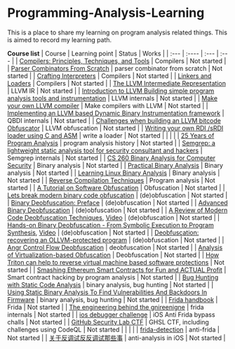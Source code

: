 # Programming-Analysis-Learning
This is a place to share my learning on program analysis related things. This is aimed to record my learning path.

**Course list**
| Course      | Learning point | Status     | Works	|
| :---        | :----          | :---       | :---	|
| [Compilers: Principles, Techniques, and Tools](https://www.amazon.com/Compilers-Principles-Techniques-Tools-2nd/dp/0321486811)        | Compilers     | Not started   |
| [Parser Combinators From Scratch](https://www.youtube.com/watch?v=6oQLRhw5Ah0)        |       parser combinator from scratch  |       Not started     |
| [Crafting Interpreters](https://www.craftinginterpreters.com/)      | Compilers      | Not started   |
| [Linkers and Loaders](https://www.amazon.com/Linkers-Kaufmann-Software-Engineering-Programming/dp/1558604960)      | Compilers      | Not started   |
| [The LLVM Intermediate Representation](https://www.youtube.com/watch?v=6ur4g3HeMOM)   |       LLVM IR |       Not started     |
| [Introduction to LLVM Building simple program analysis tools and instrumentation](https://www.youtube.com/watch?v=VKIv_Bkp4pk)        |       LLVM internals  |       Not started     |
| [Make your own LLVM compiler](https://www.youtube.com/watch?v=OhkwPSvyBu0)    |       Make compilers with LLVM        |       Not started     |
| [Implementing an LLVM based Dynamic Binary Instrumentation framework](https://www.youtube.com/watch?v=Zt74lOuU6zc)    |       QBDI internals  |       Not started     |
| [Challenges when building an LLVM bitcode Obfuscator](https://www.youtube.com/watch?v=d72Snpxx4Co)    |       LLVM obfuscation        |       Not started     |
| [Writing your own RDI /sRDI loader using C and ASM](https://blog.malicious.group/writing-your-own-rdi-srdi-loader-using-c-and-asm/)   |       write a loader  |       Not started     |
| | |
| [25 Years of Program Analysis](https://www.youtube.com/watch?v=XL9kWQ3YpLo)   |       program analysis history        |       Not started     |
| [Semgrep: a lightweight static analysis tool for security consultant and hackers](https://www.youtube.com/watch?v=O5mh8j7-An8)        |       Semgrep internals       |       Not started     |
| [CS 260 Binary Analysis for Computer Security](https://www.cs.ucr.edu/~heng/teaching/cs260-winter2017/)      | Binary analysis      | Not started     |
| [Practical Binary Analysis](https://practicalbinaryanalysis.com/)     | Binary analysis       | Not started   |
| [Learning Linux Binary Analysis](https://www.amazon.com/Learning-Binary-Analysis-elfmaster-ONeill/dp/1782167102)      | Binary analysis       | Not started   |
| [Reverse Compilation Techniques](https://yurichev.com/mirrors/DCC_decompilation_thesis.pdf)           | Program analysis      | Not started   |
| [A Tutorial on Software Obfuscation](https://mediatum.ub.tum.de/doc/1367533/file.pdf) |       Obfuscation     |       Not started     |
| [Lets break modern binary code obfuscation](https://www.youtube.com/watch?v=TDnAkm6ZTYw)      |       (de)obfuscation      | Not started |
| [Binary Deobfuscation: Preface](https://calwa.re/reversing/obfuscation/binary-deobfuscation-preface)      | (de)obfuscation      | Not started |
| [Advanced Binary Deobfuscation](https://github.com/KatsuragiCSL/ABD)      | (de)obfuscation      | Not started   |
| [A Review of Modern Code Deobfuscation Techniques](https://github.com/arnaugamez/talks/tree/main/2020/02_hackinthebox-sin), [Video](https://www.youtube.com/watch?v=tYqXStZv1W4)      | (de)obfuscation      | Not started   |
| [Hands-on Binary Deobfuscation - From Symbolic Execution to Program Synthesis](https://github.com/arnaugamez/talks/tree/main/2022/01_r0-workshop), [Video](https://vimeo.com/723157684)      | (de)obfuscation      | Not started   |
| [Deobfuscation: recovering an OLLVM-protected program](https://blog.quarkslab.com/deobfuscation-recovering-an-ollvm-protected-program.html)   |       (de)obfuscation      | Not started   |
| [Angr Control Flow Deobfuscation](https://research.openanalysis.net/angr/symbolic%20execution/deobfuscation/research/2022/03/26/angr_notes.html#Associating-A-STATE-With-Each-Original-Basic-Block)	|	deobfuscation	|	Not started	|
| [Analysis of Virtualization-based Obfuscation](https://www.youtube.com/watch?v=b6udPT79itk)   |       Deobfuscation   |       Not started     |
| [How Triton can help to reverse virtual machine based software protections](https://www.youtube.com/watch?v=Fk7bF94sy9U)      |       Not started     |
| [Smashing Ethereum Smart Contracts for Fun and ACTUAL Profit](https://www.youtube.com/watch?v=iqf6epACgds)    |       Smart contract hacking by program analysis      |       Not started     |
| [Bug Hunting with Static Code Analysis](https://www.youtube.com/watch?v=Sb011qfbMkQ)  |       binary analysis, bug hunting    |       Not started     |
| [Using Static Binary Analysis To Find Vulnerabilities And Backdoors In Firmware](https://www.youtube.com/watch?v=Fi_S2F7ud_g) |       binary analysis, bug hunting    |       Not started     |
| [Frida handbook](https://learnfrida.info/)      | Frida      | Not started  |
| [The engineering behind the gnireenigne](https://frida.re/slides/osdc-2015-the-engineering-behind-the-reverse-engineering.pdf)        |       frida internals |       Not started     |
| [ios debugger challenge](https://github.com/rustymagnet3000/ios_debugger_challenge)   |       iOS Anti Frida bypass challs    |       Not started     |
| [GitHub Security Lab CTF](https://securitylab.github.com/ctf/)        |       GHSL CTF, including challenges using CodeQL     |       Not started     |
| | |
| [frida-detection](https://github.com/muellerberndt/frida-detection)   |       anti-frida      |       Not started     |
| [关于反调试反反调试那些事](https://iosre.com/t/%E5%85%B3%E4%BA%8E%E5%8F%8D%E8%B0%83%E8%AF%95%E5%8F%8D%E5%8F%8D%E8%B0%83%E8%AF%95%E9%82%A3%E4%BA%9B%E4%BA%8B/8179)	|	anti-analysis in iOS	|	Not started	|
